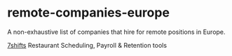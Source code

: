 # remote-companies-europe
A non-exhaustive list of companies that hire for remote positions in Europe.

[7shifts](https://www.7shifts.com/)
Restaurant Scheduling, Payroll & Retention tools
